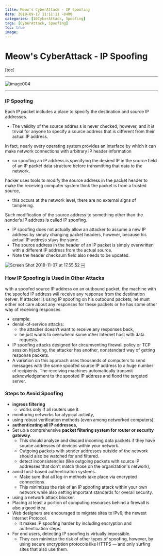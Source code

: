 ```yaml
---
title: Meow's CyberAttack - IP Spoofing
date: 2019-09-17 11:11:11 -0400
categories: [10CyberAttack, Spoofing]
tags: [CyberAttack, Spoofing]
toc: true
image:
---
```


# Meow's CyberAttack - IP Spoofing

[toc]

---

![image004](https://i.imgur.com/5L9wA6Y.jpg)

---

### IP Spoofing

Each IP packet includes a place to specify the destination and source IP addresses.
- The validity of the source addres
s is never checked, however, and it is trivial for anyone to specify a source address that is different from their actual IP address.

In fact, nearly every operating system provides an interface by which it can make network connections with arbitrary IP header information
- so spoofing an IP address is specifying the desired IP in the source field of an IP packet data structure before transmitting that data to the network.

hacker uses tools to modify the source address in the packet header to make the receiving computer system think the packet is from a trusted source,
- this occurs at the network level, there are no external signs of tampering.


Such modification of the source address to something other than the sender’s IP address is called IP spoofing.

- IP spoofing does not actually allow an attacker to assume a new IP address by simply changing packet headers, however, because his actual IP address stays the same.
- The source address in the header of an IP packet is simply overwritten with a different IP address from the actual source.
- Note the header checksum field also needs to be updated.

![Screen Shot 2018-11-07 at 17.55.52](https://i.imgur.com/inR65UN.png)
￼

### How IP Spoofing is Used in Other Attacks
with a spoofed source IP address on an outbound packet, the machine with the spoofed IP address will receive any response from the destination server.
If attacker is using IP spoofing on his outbound packets, he must either not care about any responses for these packets or he has some other way of receiving responses.
- example:
- denial-of-service attacks:
  - the attacker doesn’t want to receive any responses back,
  - he just wants to overwhelm some other Internet host with data requests.
- IP spoofing attacks designed for circumventing firewall policy or TCP session hijacking, the attacker has another, nonstandard way of getting response packets.
- A variation on this approach uses thousands of computers to send messages with the same spoofed source IP address to a huge number of recipients. The receiving machines automatically transmit acknowledgement to the spoofed IP address and flood the targeted server.


### Steps to Avoid Spoofing
- **ingress filtering**
  - works only if all routers use it.
- monitoring networks for atypical activity,
- using robust verification methods (even among networked computers),
- **authenticating all IP addresses**,
- Set up a comprehensive **packet filtering system for router or security gateway**. 
  - This should analyze and discard incoming data packets if they have source addresses of devices within your network.
  - Outgoing packets with sender addresses outside of the network should also be watched for and filtered.
  - detect inconsistencies (like outgoing packets with source IP addresses that don't match those on the organization's network),
- avoid host-based authentication systems. 
  - Make sure that all log-in methods take place via encrypted connections.
  - This minimizes the risk of an IP spoofing attack within your own network while also setting important standards for overall security.
- using a network attack blocker.
- Placing at least a portion of computing resources behind a firewall is also a good idea.
- Web designers are encouraged to migrate sites to IPv6, the newest Internet Protocol.
  - It makes IP spoofing harder by including encryption and authentication steps.
- For end users, detecting IP spoofing is virtually impossible.
  - They can minimize the risk of other types of spoofing, however, by using secure encryption protocols like HTTPS — and only surfing sites that also use them.

